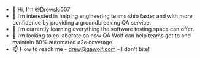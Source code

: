 - 👋 Hi, I’m @Drewski007
- 👀 I’m interested in helping engineering teams ship faster and with more confidence by providing a groundbreaking QA service.
- 🌱 I’m currently learning everything the software testing space can offer. 
- 💞️ I’m looking to collaborate on how QA Wolf can help teams get to and maintain 80% automated e2e coverage.
- 📫 How to reach me - drew@qawolf.com - I don't bite!

<!---
Drewski007/Drewski007 is a ✨ special ✨ repository because its `README.md` (this file) appears on your GitHub profile.
You can click the Preview link to take a look at your changes.
--->
